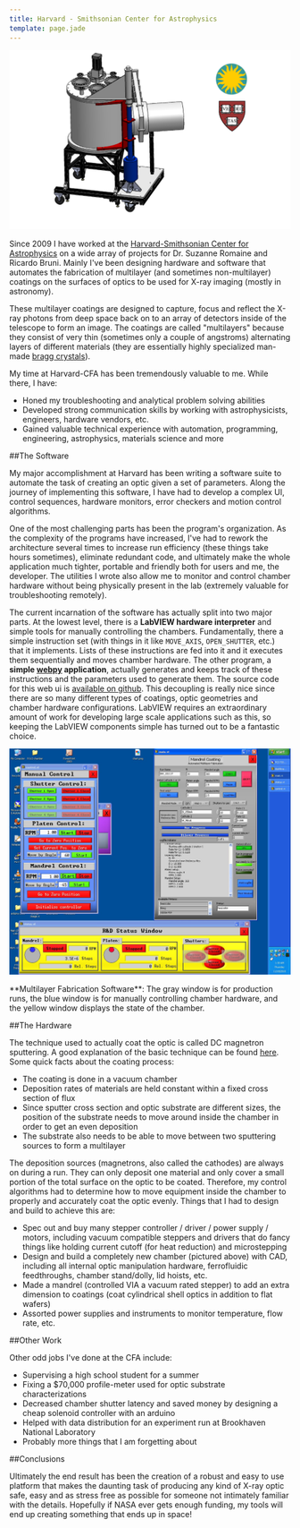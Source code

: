 ```yaml
---
title: Harvard - Smithsonian Center for Astrophysics
template: page.jade
---
```


<div class="media-container">

<img src="/images/projects/amf/chamber-logo.png">

</div>

Since 2009 I have worked at the [Harvard-Smithsonian Center for Astrophysics](http://www.cfa.harvard.edu/hea/) on a wide array of projects for Dr. Suzanne Romaine and Ricardo Bruni. Mainly I've been designing hardware and software that automates the fabrication of multilayer (and sometimes non-multilayer) coatings on the surfaces of optics to be used for X-ray imaging (mostly in astronomy).

These multilayer coatings are designed to capture, focus and reflect the X-ray photons from deep space back on to an array of detectors inside of the telescope to form an image. The coatings are called "multilayers" because they consist of very thin (sometimes only a couple of angstroms) alternating layers of different materials (they are essentially highly specialized man-made [bragg crystals](http://en.wikipedia.org/wiki/Bragg's_law)).

My time at Harvard-CFA has been tremendously valuable to me. While there, I have:

- Honed my troubleshooting and analytical problem solving abilities
- Developed strong communication skills by working with astrophysicists, engineers, hardware vendors, etc.
- Gained valuable technical experience with automation, programming, engineering, astrophysics, materials science and more

##The Software

My major accomplishment at Harvard has been writing a software suite to automate the task of creating an optic given a set of parameters. Along the journey of implementing this software, I have had to develop a complex UI, control sequences, hardware monitors, error checkers and motion control algorithms.

One of the most challenging parts has been the program's organization. As the complexity of the programs have increased, I've had to rework the architecture several times to increase run efficiency (these things take hours sometimes), eliminate redundant code, and ultimately make the whole application much tighter, portable and friendly both for users and me, the developer. The utilities I wrote also allow me to monitor and control chamber hardware without being physically present in the lab (extremely valuable for troubleshooting remotely).

The current incarnation of the software has actually split into two major parts. At the lowest level, there is a __LabVIEW hardware interpreter__ and simple tools for manually controlling the chambers. Fundamentally, there a simple instruction set (with things in it like `MOVE_AXIS`, `OPEN_SHUTTER`, etc.) that it implements. Lists of these instructions are fed into it and it executes them sequentially and moves chamber hardware. The other program, a __simple [webpy](http://webpy.org/) application__, actually generates and keeps track of these instructions and the parameters used to generate them. The source code for this web ui is [available on github](https://github.com/Stonelinks/amf). This decoupling is really nice since there are so many different types of coatings, optic geometries and chamber hardware configurations. LabVIEW requires an extraordinary amount of work for developing large scale applications such as this, so keeping the LabVIEW components simple has turned out to be a fantastic choice.

<div class="media-container">

<img src="/images/projects/amf/screen.jpg">

<p>**Multilayer Fabrication Software**: The gray window is for production runs, the blue window is for manually controlling chamber hardware, and the yellow window displays the state of the chamber.</p>

</div>

##The Hardware

The technique used to actually coat the optic is called DC magnetron sputtering. A good explanation of the basic technique can be found [here](http://www.ajaint.com/whatis.htm). Some quick facts about the coating process:

- The coating is done in a vacuum chamber
- Deposition rates of materials are held constant within a fixed cross section of flux
- Since sputter cross section and optic substrate are different sizes, the position of the substrate needs to move around inside the chamber in order to get an even deposition
- The substrate also needs to be able to move between two sputtering sources to form a multilayer

The deposition sources (magnetrons, also called the cathodes) are always on during a run. They can only deposit one material and only cover a small portion of the total surface on the optic to be coated. Therefore, my control algorithms had to determine how to move equipment inside the chamber to properly and accurately coat the optic evenly. Things that I had to design and build to achieve this are:

- Spec out and buy many stepper controller / driver / power supply / motors, including vacuum compatible steppers and drivers that do fancy things like holding current cutoff (for heat reduction) and microstepping
- Design and build a completely new chamber (pictured above) with CAD, including all internal optic manipulation hardware, ferrofluidic feedthroughs, chamber stand/dolly, lid hoists, etc.
- Made a mandrel (controlled VIA a vacuum rated stepper) to add an extra dimension to coatings (coat cylindrical shell optics in addition to flat wafers)
- Assorted power supplies and instruments to monitor temperature, flow rate, etc.

##Other Work

Other odd jobs I've done at the CFA include:

- Supervising a high school student for a summer
- Fixing a $70,000 profile-meter used for optic substrate characterizations
- Decreased chamber shutter latency and saved money by designing a cheap solenoid controller with an arduino
- Helped with data distribution for an experiment run at Brookhaven National Laboratory
- Probably more things that I am forgetting about

##Conclusions

Ultimately the end result has been the creation of a robust and easy to use platform that makes the daunting task of producing any kind of X-ray optic safe, easy and as stress free as possible for someone not intimately familiar with the details. Hopefully if NASA ever gets enough funding, my tools will end up creating something that ends up in space!
